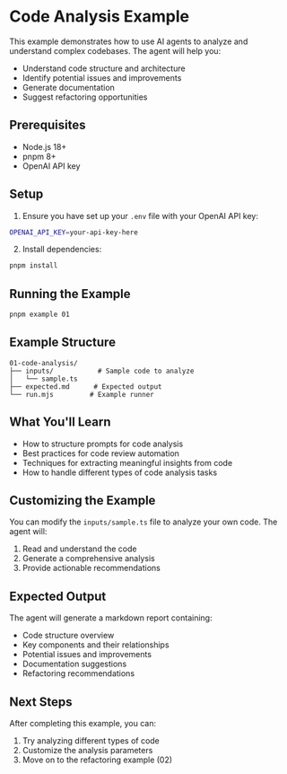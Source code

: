 # Code Analysis Example

This example demonstrates how to use AI agents to analyze and understand complex codebases. The agent will help you:
- Understand code structure and architecture
- Identify potential issues and improvements
- Generate documentation
- Suggest refactoring opportunities

## Prerequisites

- Node.js 18+
- pnpm 8+
- OpenAI API key

## Setup

1. Ensure you have set up your `.env` file with your OpenAI API key:
```bash
OPENAI_API_KEY=your-api-key-here
```

2. Install dependencies:
```bash
pnpm install
```

## Running the Example

```bash
pnpm example 01
```

## Example Structure

```
01-code-analysis/
├── inputs/           # Sample code to analyze
│   └── sample.ts
├── expected.md      # Expected output
└── run.mjs         # Example runner
```

## What You'll Learn

- How to structure prompts for code analysis
- Best practices for code review automation
- Techniques for extracting meaningful insights from code
- How to handle different types of code analysis tasks

## Customizing the Example

You can modify the `inputs/sample.ts` file to analyze your own code. The agent will:
1. Read and understand the code
2. Generate a comprehensive analysis
3. Provide actionable recommendations

## Expected Output

The agent will generate a markdown report containing:
- Code structure overview
- Key components and their relationships
- Potential issues and improvements
- Documentation suggestions
- Refactoring recommendations

## Next Steps

After completing this example, you can:
1. Try analyzing different types of code
2. Customize the analysis parameters
3. Move on to the refactoring example (02) 